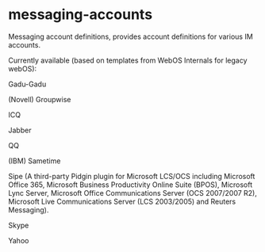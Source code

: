 messaging-accounts
==================

Messaging account definitions, provides account definitions for various IM accounts.

Currently available (based on templates from WebOS Internals for legacy webOS):

Gadu-Gadu

(Novell) Groupwise

ICQ

Jabber

QQ

(IBM) Sametime

Sipe (A third-party Pidgin plugin for Microsoft LCS/OCS including Microsoft Office 365, Microsoft Business Productivity Online Suite (BPOS), Microsoft Lync Server, Microsoft Office Communications Server (OCS 2007/2007 R2), Microsoft Live Communications Server (LCS 2003/2005) and Reuters Messaging).

Skype

Yahoo

